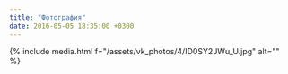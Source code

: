 ```yaml
---
title: "Фотография"
date: 2016-05-05 18:35:00 +0300
---
```



{% include media.html f="/assets/vk_photos/4/ID0SY2JWu_U.jpg" alt="" %}
